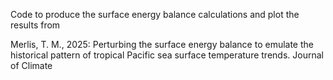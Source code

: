 Code to produce the surface energy balance calculations and plot the results from

Merlis, T. M., 2025: Perturbing the surface energy balance to emulate the historical pattern of tropical Pacific sea surface temperature trends. Journal of Climate
